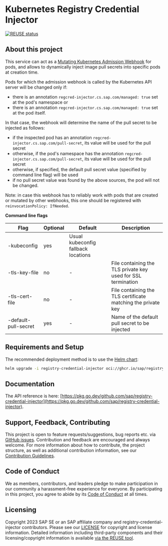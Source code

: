 # Kubernetes Registry Credential Injector

[![REUSE status](https://api.reuse.software/badge/github.com/SAP/registry-credential-injector)](https://api.reuse.software/info/github.com/SAP/registry-credential-injector)

## About this project

This service can act as a [Mutating Kubernetes Admission Webhook](https://kubernetes.io/docs/reference/access-authn-authz/extensible-admission-controllers) for pods, and allows to dynamically inject image pull secrets into specific pods at creation time.

Pods for which the admission webhook is called by the Kubernetes API server will be changed only if:
- there is an annotation `regcred-injector.cs.sap.com/managed: true` set at the pod's namespace or
- there is an annotation  `regcred-injector.cs.sap.com/managed: true` set at the pod itself.

In that case, the webhook  will determine the name of the pull secret to be injected as follows:
- if the inspected pod has an annotation `regcred-injector.cs.sap.com/pull-secret`, its value will be used for the pull secret
- otherwise, if the pod's namespace has the annotation `regcred-injector.cs.sap.com/pull-secret`, its value will be used for the pull secret
- otherwise, if specified, the default pull secret value (specified by command line flag) will be used
- if no pull secret value was found by the above sources, the pod will not be changed.

Note: in case this webhook has to reliably work with pods that are created or mutated by other webhooks, this one should be registered with `reinvocationPolicy: IfNeeded`.

**Command line flags**

|Flag                  |Optional|Default                            |Description                                                 |
|----------------------|--------|-----------------------------------|------------------------------------------------------------|
|-kubeconfig           |yes     |Usual kubeconfig fallback locations|                                                            |
|-tls-key-file         |no      |-                                  |File containing the TLS private key used for SSL termination|
|-tls-cert-file        |no      |-                                  |File containing the TLS certificate matching the private key|
|-default-pull-secret  |yes     |-                                  |Name of the default pull secret to be injected              |


## Requirements and Setup

The recommended deployment method is to use the [Helm chart](https://github.com/sap/registry-credential-injector-helm):

```bash
helm upgrade -i registry-credential-injector oci://ghcr.io/sap/registry-credential-injector-helm/registry-credential-injector
```

## Documentation
 
The API reference is here: [https://pkg.go.dev/github.com/sap/registry-credential-injector](https://pkg.go.dev/github.com/sap/registry-credential-injector).

## Support, Feedback, Contributing

This project is open to feature requests/suggestions, bug reports etc. via [GitHub issues](https://github.com/SAP/registry-credential-injector/issues). Contribution and feedback are encouraged and always welcome. For more information about how to contribute, the project structure, as well as additional contribution information, see our [Contribution Guidelines](CONTRIBUTING.md).

## Code of Conduct

We as members, contributors, and leaders pledge to make participation in our community a harassment-free experience for everyone. By participating in this project, you agree to abide by its [Code of Conduct](https://github.com/SAP/.github/blob/main/CODE_OF_CONDUCT.md) at all times.

## Licensing

Copyright 2023 SAP SE or an SAP affiliate company and registry-credential-injector contributors. Please see our [LICENSE](LICENSE) for copyright and license information. Detailed information including third-party components and their licensing/copyright information is available [via the REUSE tool](https://api.reuse.software/info/github.com/SAP/registry-credential-injector).
